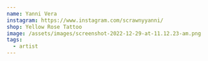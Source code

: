 ```yaml
---
name: Yanni Vera
instagram: https://www.instagram.com/scrawnyyanni/
shop: Yellow Rose Tattoo
image: /assets/images/screenshot-2022-12-29-at-11.12.23-am.png
tags:
  - artist
---
```

